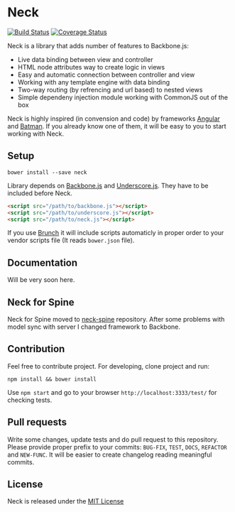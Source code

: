 # Neck

[![Build Status](https://travis-ci.org/smalluban/neck.svg)](https://travis-ci.org/smalluban/neck) [![Coverage Status](https://coveralls.io/repos/smalluban/neck/badge.png?branch=master)](https://coveralls.io/r/smalluban/neck?branch=master)

Neck is a library that adds number of features to Backbone.js:

* Live data binding between view and controller
* HTML node attributes way to create logic in views
* Easy and automatic connection between controller and view
* Working with any template engine with data binding
* Two-way routing (by refrencing and url based) to nested views
* Simple dependeny injection module working with CommonJS out of the box

Neck is highly inspired (in convension and code) by frameworks 
[Angular](http://angularjs.org/) and [Batman](http://batmanjs.org/). 
If you already know one of them, it will be easy to you to start working with Neck.

## Setup

```shell
bower install --save neck
```

Library depends on [Backbone.js](http://backbonejs.org/) and [Underscore.js](http://underscorejs.org/).
They have to be included before Neck. 

```html
<script src="/path/to/backbone.js"></script>
<script src="/path/to/underscore.js"></script>
<script src="/path/to/neck.js"></script>
```

If you use [Brunch](http://brunch.io/) it will include scripts automaticly in proper order to your vendor scripts file (It reads `bower.json` file).

## Documentation

Will be very soon here.

## Neck for Spine

Neck for Spine moved to [neck-spine](https://github.com/smalluban/neck-spine) repository. 
After some problems with model sync with server I changed framework to Backbone.

## Contribution

Feel free to contribute project. For developing, clone project and run:

```
npm install && bower install
```

Use `npm start` and go to your browser `http://localhost:3333/test/` for checking tests. 

## Pull requests

Write some changes, update tests and do pull request to this repository. Please provide 
proper prefix to your commits: `BUG-FIX`, `TEST`, `DOCS`, `REFACTOR` and `NEW-FUNC`. It will be easier
to create changelog reading meaningful commits.

## License

Neck is released under the [MIT License](https://raw.github.com/smalluban/neck/master/LICENSE)

